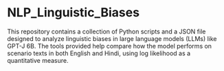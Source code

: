 # NLP_Linguistic_Biases
This repository contains a collection of Python scripts and a JSON file designed to analyze linguistic biases in large language models (LLMs) like GPT-J 6B. The tools provided help compare how the model performs on scenario texts in both English and Hindi, using log likelihood as a quantitative measure.
